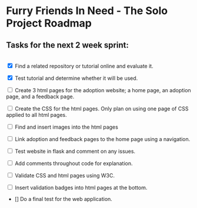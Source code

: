 # Furry Friends In Need - The Solo Project Roadmap

## Tasks for the next 2 week sprint:
<br/>
<input type="checkbox" checked> Find a related repository or tutorial online and evaluate it. 

<input type="checkbox" checked> Test tutorial and determine whether it will be used.

<input type="checkbox"> Create 3 html pages for the adoption website; a home page, an adoption page, and a feedback page.

<input type="checkbox"> Create the CSS for the html pages. Only plan on using one page of CSS applied to all html pages.

<input type="checkbox"> Find and insert images into the html pages

<input type="checkbox"> Link adoption and feedback pages to the home page using a navigation.

<input type="checkbox"> Test website in flask and comment on any issues.

<input type="checkbox"> Add comments throughout code for explanation.

<input type="checkbox"> Validate CSS and html pages using W3C.

<input type="checkbox"> Insert validation badges into html pages at the bottom.

- [] Do a final test for the web application.
